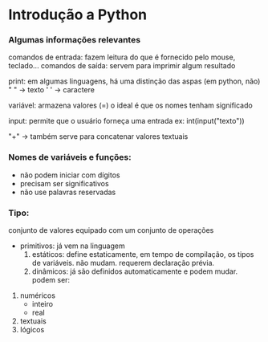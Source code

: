 # Introdução a Python

### Algumas informações relevantes
comandos de entrada: fazem leitura do que é fornecido pelo mouse, teclado...
comandos de saída: servem para imprimir algum resultado

print: em algumas linguagens, há uma distinção das aspas (em python, não)
" " -> texto
' ' -> caractere

variável: armazena valores (=)
o ideal é que os nomes tenham significado

input: permite que o usuário forneça uma entrada
ex:
int(input("texto"))

"+" -> também serve para concatenar valores textuais

### Nomes de variáveis e funções:
- não podem iniciar com dígitos
- precisam ser significativos
- não use palavras reservadas

### Tipo: 
conjunto de valores equipado com um conjunto de operações
- primitivos: já vem na linguagem 
    1. estáticos: define estaticamente, em tempo de compilação, os tipos de variáveis. não mudam. requerem declaração prévia.
    2. dinâmicos: já são definidos automaticamente e podem mudar.
podem ser:
1. numéricos
    - inteiro
    - real
2. textuais
3. lógicos